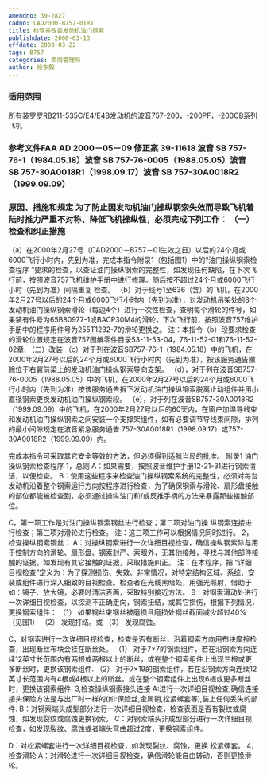 ```yaml
---
amendno: 39-2827
cadno: CAD2000-B757-01R1
title: 检查并改装发动机油门钢索
publishdate: 2000-03-13
effdate: 2000-03-22
tags: B757
categories: 西南管理局
author: 徐东毅
---
```


### 适用范围 
所有装罗罗RB211-535C/E4/E4B发动机的波音757-200，-200PF，-200CB系列飞机

### 参考文件FAA AD 2000－05－09 修正案 39-11618 波音 SB 757-76-1（1984.05.18）波音 SB 757-76-0005（1988.05.05）波音 SB 757-30A0018R1（1998.09.17）波音 SB 757-30A0018R2（1999.09.09）

### 原因、措施和规定 为了防止因发动机油门操纵钢索失效而导致飞机着陆时推力严重不对称、降低飞机操纵性，必须完成下列工作：     （一）检查和纠正措施 
（a）在2000年2月27号（CAD2000－B757－01生效之日）以后的24个月或6000飞行小时内，先到为准，完成本指令附录1（包括图1）中的“油门操纵钢索检查程序 ”要求的检查，以查证油门操纵钢索的完整性，如发现任何缺陷，在下次飞行前，按照波音757飞机维护手册中进行修理。随后按不超过24个月或6000飞行小时（先到为准）间隔重复
检查。 
（b）对于线号1至636（含）的飞机，在2000年2月27号以后的24个月或6000飞行小时内（先到为准），对发动机吊架处的8个发动机油门操纵钢索滑轮（每边4个）进行一次性检查，查明每个滑轮的件号，如果装有件号为65B80977-1或BACP30M4的滑轮，下次飞行前，按照波音757维护手册中的程序用件号为255T1232-7的滑轮更换之。    注：本指令（b）段要求检查的滑轮位置规定在波音757图解零件目录53-11-53-04，76-11-52-01和76-11-52-02章.
    （二）改装 
（c）对于列在波音SB757-76-1（1984.05.18）中的飞机，在2000年2月27号以后的24个月或6000飞行小时内（先到为准），按该服务通告撤除位于右翼前梁上的发动机油门操纵钢索导向支架。
（d），对于列在波音SB757-76-0005（1988.05.05）中的飞机，在2000年2月27号以后的24个月或6000飞行小时内（先到为准）按该服务通告拆下发动机油门操纵钢索脱离止动组件并用小直径钢索更换发动机油门操纵钢索段。 
（e），对于列在波音SB757-30A0018R2（1999.09.09）中的飞机，在2000年2月27号以后的60天内，在窗户加温导线束和发动机油门操纵钢索之间安装一个支撑架组件，如有必要调节导线束间隙，排列的最小间隙规定在波音紧急服务通告 757-30A0018R1（1998.09.17）或757-30A0018R2（1999.09.09）内。 

完成本指令可采取其它安全等效的方法，但必须得到适航当局的批准。 
附录1         油门操纵钢索检查程序 
1，总则 
A：如果需要，按照波音维护手册12-21-31进行钢索清洁，以便检查。 
B：使用这些程序来检查油门操纵钢索系统的完整性，必须对每台发动机沿着整个钢索运行方向按程序进行检查，为了确保钢索与滑轮、扇形盘接触的部位都能被检查到，必须通过操纵油门和/或反推手柄的方法来暴露那些接触部位。 

C，第一项工作是对油门操纵钢索钢丝进行检查；第二项对油门操
纵钢索连接进行检查；第三项对滑轮进行检查。 注：这三项工作可以根据情况同时进行。 2，检查操纵钢索钢丝： 
A：对操纵钢索进行一次详细目视检查，确信操纵钢索除与用于控制方向的滑轮、扇形盘、钢索封严、索眼外，无其他接触，寻找与其他部件接触的证据，如发现有其它接触的证据，采取措施纠正。 
  注：在本程序，把 “详细目视检查”定义为：为了探测损伤、失效、非常情况，对特定结构区域、系统、安装或组件进行深入细致的目视检查。检查者在光线黑暗处，用强光照射，借助于如：镜子、放大镜，必要时清洁表面，采取特别接近方法。
B：对钢索滑动处进行一次详细目视检查，以探测不正确走向，钢索扭结，或其它损伤，根据下列情况，更换钢索组件： 
（1）
如果钢丝束钢丝被磨损且磨损处钢丝截面减少超过40%（见图1） 
（2）
发现打结。或 
（3）
发现腐蚀。 


C，对钢索进行一次详细目视检查，检查是否有断丝，沿着钢索方向用布块摩擦检查，出现断丝布块会挂在断丝处。 
（1）
对于7×7的钢索组件，若在沿钢索方向连续12英寸长范围内有两根或两根以上的断丝，或在整个钢索组件上出现三根或更多断丝时，更换该钢索组件. 
（2）
对于7×19的钢索组件，若在沿钢索方向连续12英寸长范围内有4根或4根以上的断丝，或在整个钢索组件上出现6根或更多断丝时，更换该钢索组件. 
3,检查操纵钢索接头连接 
A:进行一次详细目视检查,确信连接接头保险方法是与出厂时一样的(如:保险丝,金属销,松紧螺套等),装上任何丢失的部件. 
B：对钢索端头成型部分进行一次详细目视检查，检查表面是否有裂纹或腐蚀，如发现裂纹或腐蚀更换钢索。 
C：对钢索端头非成型部分进行一次详细目视检查，如发现裂纹、腐蚀或者端头弯曲超过2度，更换钢索组件。 

D：对松紧螺套进行一次详细目视检查，如发现裂纹、腐蚀，更换
松紧螺套。 4，检查滑轮 
A：对滑轮进行一次详细目视检查，确信滑轮能自由转动，否则更换滑轮。 

